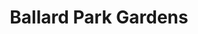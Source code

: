 ---
title: "Ballard Park Gardens"
address: "Ballard Park, Ballinaclash, Rathdrum, Co. Wicklow"
tel: "+353 (0)40 44 6251"
county: "Wicklow"
category: "Gardens"
type: "Content"
lat: "52.921714782714844"
lng: "-6.245022773742676"
---